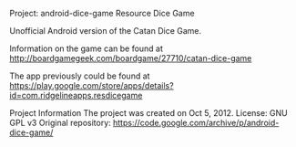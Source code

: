 Project: android-dice-game
Resource Dice Game

Unofficial Android version of the Catan Dice Game.

Information on the game can be found at http://boardgamegeek.com/boardgame/27710/catan-dice-game

The app previously could be found at https://play.google.com/store/apps/details?id=com.ridgelineapps.resdicegame

Project Information
The project was created on Oct 5, 2012.
License: GNU GPL v3
Original repository: https://code.google.com/archive/p/android-dice-game/